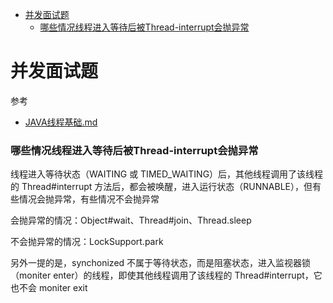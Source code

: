 - [并发面试题](#并发面试题)
  - [哪些情况线程进入等待后被Thread-interrupt会抛异常](#哪些情况线程进入等待后被Thread-interrupt会抛异常)

# 并发面试题

参考
- [JAVA线程基础.md](JAVA线程基础.md)

### 哪些情况线程进入等待后被Thread-interrupt会抛异常

线程进入等待状态（WAITING 或 TIMED_WAITING）后，其他线程调用了该线程的 Thread#interrupt 方法后，都会被唤醒，进入运行状态（RUNNABLE），但有些情况会抛异常，有些情况不会抛异常

会抛异常的情况：Object#wait、Thread#join、Thread.sleep

不会抛异常的情况：LockSupport.park

另外一提的是，synchonized 不属于等待状态，而是阻塞状态，进入监视器锁（moniter enter）的线程，即使其他线程调用了该线程的 Thread#interrupt，它也不会 moniter exit

